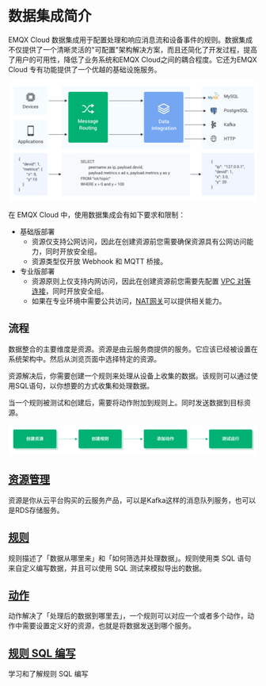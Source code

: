 # 数据集成简介

EMQX Cloud 数据集成用于配置处理和响应消息流和设备事件的规则。数据集成不仅提供了一个清晰灵活的"可配置"架构解决方案，而且还简化了开发过程，提高了用户的可用性，降低了业务系统和EMQX Cloud之间的耦合程度。它还为EMQX Cloud 专有功能提供了一个优越的基础设施服务。

![](./_assets/integration_intro_01.png)

在 EMQX Cloud 中，使用数据集成会有如下要求和限制：

- 基础版部署
  - 资源仅支持公网访问，因此在创建资源前您需要确保资源具有公网访问能力，同时开放安全组。
  - 资源类型仅开放 Webhook 和 MQTT 桥接。
- 专业版部署
  - 资源原则上仅支持内网访问，因此在创建资源前您需要先配置 [VPC 对等连接](../deployments/vpc_peering.md)，同时开放安全组。
  - 如果在专业环境中需要公共访问，[NAT网关](../vas/nat-gateway.md)可以提供相关能力。


## 流程
数据整合的主要维度是资源。资源是由云服务商提供的服务。它应该已经被设置在系统架构中。然后从浏览页面中选择特定的资源。

资源解决后，你需要创建一个规则来处理从设备上收集的数据。该规则可以通过使用SQL语句，以你想要的方式收集和处理数据。

当一个规则被测试和创建后，需要将动作附加到规则上。同时发送数据到目标资源。


![](./_assets/integration_intro_02.png)



## [资源管理](./resources.md)

资源是你从云平台购买的云服务产品，可以是Kafka这样的消息队列服务，也可以是RDS存储服务。


## [规则](./rules.md)

规则描述了「数据从哪里来」和「如何筛选并处理数据」。规则使用类 SQL 语句来自定义编写数据，并且可以使用 SQL 测试来模拟导出的数据。

## [动作](./rules.md)

动作解决了「处理后的数据到哪里去」，一个规则可以对应一个或者多个动作，动作中需要设置定义好的资源，也就是将数据发送到哪个服务。


## [规则 SQL 编写](https://docs.emqx.cn/broker/v4.2/rule/rule-engine.html#sql-%E8%AF%AD%E5%8F%A5)

学习和了解规则 SQL 编写

